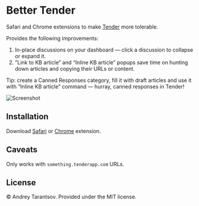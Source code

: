 Better Tender
=============

Safari and Chrome extensions to make [Tender](http://tenderapp.com) more tolerable.

Provides the following improvements:

1. In-place discussions on your dashboard — click a discussion to collapse or expand it.
2. ”Link to KB article” and “Inline KB article” popups save time on hunting down articles and copying their URLs or content.

Tip: create a Canned Responses category, fill it with draft articles and use it with “Inline KB article” command — hurray, canned responses in Tender!

![Screenshot](http://files.tarantsov.com/BetterTender/assets/BetterTender-preview.png)


Installation
------------

Download [Safari](http://files.tarantsov.com/BetterTender/1.0.1/BetterTender-1.0.1.safariextz) or [Chrome](https://chrome.google.com/webstore/detail/bahlbhnfdbfmmdedjoofflpmpejofnem/) extension.


Caveats
-------

Only works with `something.tenderapp.com` URLs.


License
-------

© Andrey Tarantsov. Provided under the MIT license.
